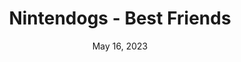 ---
layout: nds
title: "Nintendogs - Best Friends"
categories:
 - approved
 - nds
 - universal
 - safe
tags:
- animals
- nintendogs
date: May 16, 2023
permalink: /games/nintendogs-best-friends/play/details
publisher: Nintendo
gid: nintendogs-best-friends
---